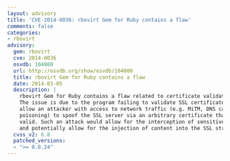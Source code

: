 ```yaml
---
layout: advisory
title: 'CVE-2014-0036: rbovirt Gem for Ruby contains a flaw'
comments: false
categories:
- rbovirt
advisory:
  gem: rbovirt
  cve: 2014-0036
  osvdb: 104080
  url: http://osvdb.org/show/osvdb/104080
  title: rbovirt Gem for Ruby contains a flaw
  date: 2014-03-05
  description: |
    rbovirt Gem for Ruby contains a flaw related to certificate validation.
    The issue is due to the program failing to validate SSL certificates. This may
    allow an attacker with access to network traffic (e.g. MiTM, DNS cache
    poisoning) to spoof the SSL server via an arbitrary certificate that appears
    valid. Such an attack would allow for the interception of sensitive traffic,
    and potentially allow for the injection of content into the SSL stream.
  cvss_v2: 6.8
  patched_versions:
  - ">= 0.0.24"
---
```

